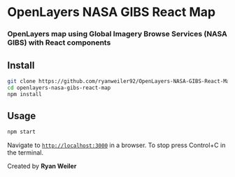 # OpenLayers NASA GIBS React Map

### OpenLayers map using Global Imagery Browse Services (NASA GIBS) with React components

## Install

```bash
git clone https://github.com/ryanweiler92/OpenLayers-NASA-GIBS-React-Map.git
cd openlayers-nasa-gibs-react-map
npm install
```

## Usage

```bash
npm start
```

Navigate to [`http://localhost:3000`](http://localhost:3000) in a browser. To stop press Control+C in the terminal.


Created by **Ryan Weiler**